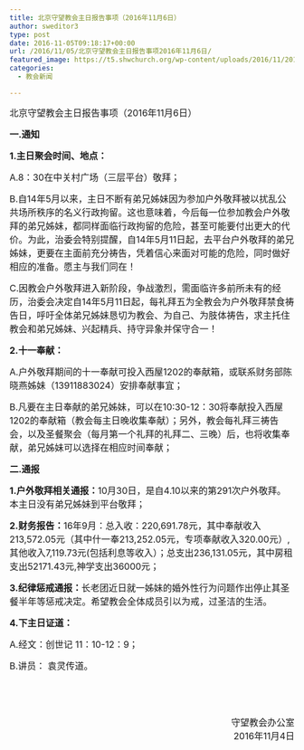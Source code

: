 ```yaml
---
title: 北京守望教会主日报告事项（2016年11月6日）
author: sweditor3
type: post
date: 2016-11-05T09:18:17+00:00
url: /2016/11/05/北京守望教会主日报告事项2016年11月6日/
featured_image: https://t5.shwchurch.org/wp-content/uploads/2016/11/20161105-400x288.jpg
categories:
  - 教会新闻

---
```

<span style="font-size: 12pt;">北京守望教会</span><span style="font-size: 12pt;">主日报告事项（2016年11月6日）</span>

<!--more-->

**<span style="font-size: 12pt;">一.通知</span>**

**<span style="font-size: 12pt;">1.主日聚会时间、地点：</span>**

<span style="font-size: 12pt;">A.8：30在中关村广场（三层平台）敬拜；</span>

<span style="font-size: 12pt;">B.自14年5月以来，主日不断有弟兄姊妹因为参加户外敬拜被以扰乱公共场所秩序的名义行政拘留。这也意味着，今后每一位参加教会户外敬拜的弟兄姊妹，都同样面临行政拘留的危险，甚至可能要付出更大的代价。为此，治委会特别提醒，自14年5月11日起，去平台户外敬拜的弟兄姊妹，更要在主面前充分祷告，凭着信心来面对可能的危险，同时做好相应的准备。愿主与我们同在！</span>

<span style="font-size: 12pt;">C.因教会户外敬拜进入新阶段，争战激烈，需面临许多前所未有的经历，治委会决定自14年5月11日起，每礼拜五为全教会为户外敬拜禁食祷告日，呼吁全体弟兄姊妹恳切为教会、为自己、为肢体祷告，求主托住教会和弟兄姊妹、兴起精兵、持守异象并保守合一！</span>

**<span style="font-size: 12pt;">2.十一奉献：</span>**

<span style="font-size: 12pt;">A.户外敬拜期间的十一奉献可投入西屋1202的奉献箱，或联系财务部陈晓燕姊妹（13911883024）安排奉献事宜；</span>

<span style="font-size: 12pt;">B.凡要在主日奉献的弟兄姊妹，可以在10:30-12：30将奉献投入西屋1202的奉献箱（教会每主日晚收集奉献）；另外，教会每礼拜三祷告会，以及圣餐聚会（每月第一个礼拜的礼拜二、三晚）后，也将收集奉献，弟兄姊妹可以选择在相应时间奉献；</span>

**<span style="font-size: 12pt;">二.通报</span>**

<span style="font-size: 12pt;"><strong>1.户外敬拜相关通报：</strong>10月30日，是自4.10以来的第291次户外敬拜。本主日没有弟兄姊妹到平台敬拜；</span>

<span style="font-size: 12pt;"><strong>2.财务报告：</strong>16年9月：总入收：220,691.78元，其中奉献收入213,572.05元（其中什一奉213,252.05元，专项奉献收入320.00元）,其他收入7,119.73元(包括利息等收入）；总支出236,131.05元，其中房租支出52171.43元,神学支出36000元；</span>

<span style="font-size: 12pt;"><strong>3.纪律惩戒通报：</strong>长老团近日就一姊妹的婚外性行为问题作出停止其圣餐半年等惩戒决定。希望教会全体成员引以为戒，过圣洁的生活。</span>

**<span style="font-size: 12pt;">4.下主日证道：</span>**

<span style="font-size: 12pt;">A.经文：创世记 11：10-12：9；</span>

<span style="font-size: 12pt;">B.讲员： 袁灵传道。</span>

&nbsp;

&nbsp;

<p style="text-align: right;">
  <span style="font-size: 12pt;">守望教会办公室</span><br /> <span style="font-size: 12pt;">2016年11月4日</span>
</p>